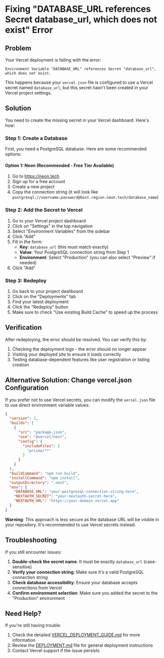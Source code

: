 # Fixing "DATABASE_URL references Secret database_url, which does not exist" Error

## Problem

Your Vercel deployment is failing with the error:
```
Environment Variable "DATABASE_URL" references Secret "database_url", which does not exist.
```

This happens because your `vercel.json` file is configured to use a Vercel secret named `database_url`, but this secret hasn't been created in your Vercel project settings.

## Solution

You need to create the missing secret in your Vercel dashboard. Here's how:

### Step 1: Create a Database

First, you need a PostgreSQL database. Here are some recommended options:

#### Option 1: Neon (Recommended - Free Tier Available)
1. Go to https://neon.tech
2. Sign up for a free account
3. Create a new project
4. Copy the connection string (it will look like `postgresql://username:password@host.region.neon.tech/database_name`)

### Step 2: Add the Secret to Vercel

1. Go to your Vercel project dashboard
2. Click on "Settings" in the top navigation
3. Select "Environment Variables" from the sidebar
4. Click "Add"
5. Fill in the form:
   - **Key**: `database_url` (this must match exactly)
   - **Value**: Your PostgreSQL connection string from Step 1
   - **Environment**: Select "Production" (you can also select "Preview" if needed)
6. Click "Add"

### Step 3: Redeploy

1. Go back to your project dashboard
2. Click on the "Deployments" tab
3. Find your latest deployment
4. Click the "Redeploy" button
5. Make sure to check "Use existing Build Cache" to speed up the process

## Verification

After redeploying, the error should be resolved. You can verify this by:

1. Checking the deployment logs - the error should no longer appear
2. Visiting your deployed site to ensure it loads correctly
3. Testing database-dependent features like user registration or listing creation

## Alternative Solution: Change vercel.json Configuration

If you prefer not to use Vercel secrets, you can modify the `vercel.json` file to use direct environment variable values:

```json
{
  "version": 2,
  "builds": [
    {
      "src": "package.json",
      "use": "@vercel/next",
      "config": {
        "includeFiles": [
          "prisma/**"
        ]
      }
    }
  ],
  "buildCommand": "npm run build",
  "installCommand": "npm install",
  "outputDirectory": ".next",
  "env": {
    "DATABASE_URL": "your-postgresql-connection-string-here",
    "NEXTAUTH_SECRET": "your-nextauth-secret-here",
    "NEXTAUTH_URL": "https://your-domain.vercel.app"
  }
}
```

**Warning**: This approach is less secure as the database URL will be visible in your repository. It's recommended to use Vercel secrets instead.

## Troubleshooting

If you still encounter issues:

1. **Double-check the secret name**: It must be exactly `database_url` (case-sensitive)
2. **Verify your connection string**: Make sure it's a valid PostgreSQL connection string
3. **Check database accessibility**: Ensure your database accepts connections from Vercel
4. **Confirm environment selection**: Make sure you added the secret to the "Production" environment

## Need Help?

If you're still having trouble:

1. Check the detailed [VERCEL_DEPLOYMENT_GUIDE.md](file:///C:/Users/conde/Downloads/RenThing_v6/VERCEL_DEPLOYMENT_GUIDE.md) for more information
2. Review the [DEPLOYMENT.md](file:///C:/Users/conde/Downloads/RenThing_v6/DEPLOYMENT.md) file for general deployment instructions
3. Contact Vercel support if the issue persists